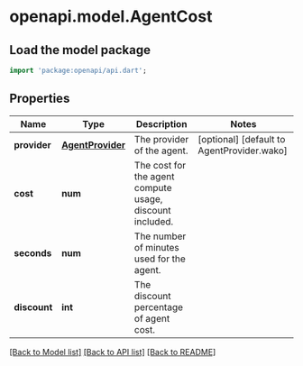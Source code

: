 # openapi.model.AgentCost

## Load the model package
```dart
import 'package:openapi/api.dart';
```

## Properties
Name | Type | Description | Notes
------------ | ------------- | ------------- | -------------
**provider** | [**AgentProvider**](AgentProvider.md) | The provider of the agent. | [optional] [default to AgentProvider.wako]
**cost** | **num** | The cost for the agent compute usage, discount included. | 
**seconds** | **num** | The number of minutes used for the agent. | 
**discount** | **int** | The discount percentage of agent cost. | 

[[Back to Model list]](../README.md#documentation-for-models) [[Back to API list]](../README.md#documentation-for-api-endpoints) [[Back to README]](../README.md)


